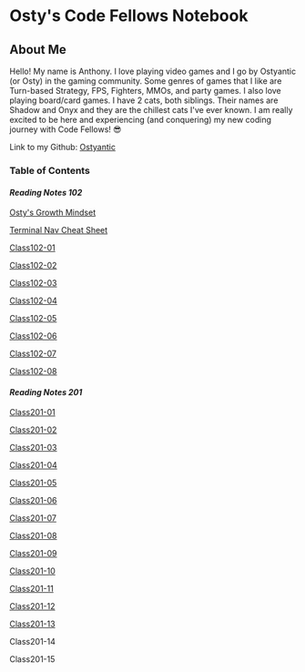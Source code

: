 # **Osty's Code Fellows Notebook**

## About Me

Hello! My name is Anthony. I love playing video games and I go by Ostyantic (or Osty) in the gaming community. Some genres of games that I like are Turn-based Strategy, FPS, Fighters, MMOs, and party games. I also love playing board/card games. I have 2 cats, both siblings. Their names are Shadow and Onyx and they are the chillest cats I've ever known.  I am really excited to be here and experiencing (and conquering) my new coding journey with Code Fellows! :sunglasses:

Link to my Github: [Ostyantic](https://github.com/Ostyantic)

### Table of Contents

#### ***Reading Notes 102***

[Osty's Growth Mindset](GrowthMindset.md)

[Terminal Nav Cheat Sheet](TerminalCheatSheet.md)

[Class102-01](Class102/Class102-01.md)

[Class102-02](Class102/Class102-02.md)

[Class102-03](Class102/Class102-03.md)

[Class102-04](Class102/Class102-04.md)

[Class102-05](Class102/Class102-05.md)

[Class102-06](Class102/Class102-06.md)

[Class102-07](Class102/Class102-07.md)

[Class102-08](Class102/Class102-08.md)

#### ***Reading Notes 201***

[Class201-01](Class201/Class201-01.md)

[Class201-02](Class201/Class201-02.md)

[Class201-03](Class201/Class201-03.md)

[Class201-04](Class201/Class201-04.md)

[Class201-05](Class201/Class201-05.md)

[Class201-06](Class201/Class201-06.md)

[Class201-07](Class201/Class201-07.md)

[Class201-08](Class201/Class201-08.md)

[Class201-09](Class201/Class201-09.md)

[Class201-10](Class201/Class201-10.md)

[Class201-11](Class201/Class201-11.md)

[Class201-12](Class201/Class201-12.md)

[Class201-13](Class201/Class201-13.md)

Class201-14

Class201-15
